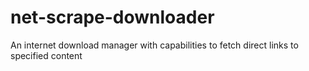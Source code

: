 # net-scrape-downloader
An internet download manager with capabilities to fetch direct links to specified content

